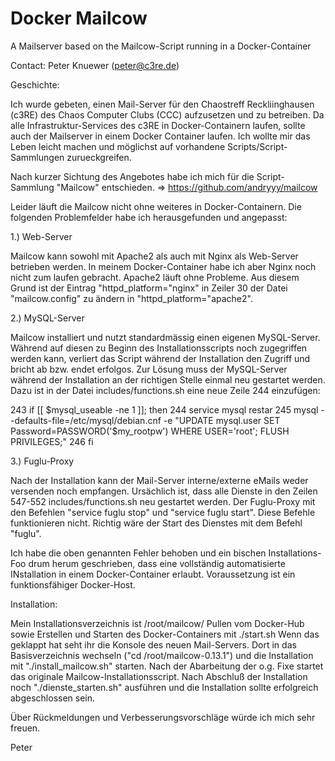 # Docker Mailcow

A Mailserver based on the Mailcow-Script running in a Docker-Container

Contact: Peter Knuewer (peter@c3re.de)

Geschichte:

Ich wurde gebeten, einen Mail-Server für den Chaostreff Reckliinghausen (c3RE) des Chaos Computer Clubs (CCC) aufzusetzen und zu betreiben. Da alle Infrastruktur-Services des c3RE in Docker-Containern laufen, sollte auch der Mailserver in einem Docker Container laufen. Ich wollte mir das Leben leicht machen und möglichst auf vorhandene Scripts/Script-Sammlungen zurueckgreifen. 

Nach kurzer Sichtung des Angebotes habe ich mich für die Script-Sammlung "Mailcow" entschieden.
=> https://github.com/andryyy/mailcow

Leider läuft die Mailcow nicht ohne weiteres in Docker-Containern. Die folgenden Problemfelder habe ich herausgefunden und angepasst:

1.) Web-Server

Mailcow kann sowohl mit Apache2 als auch mit Nginx als Web-Server betrieben werden. In meinem Docker-Container habe ich aber Nginx noch nicht zum laufen gebracht. Apache2 läuft ohne Probleme. Aus diesem Grund ist der Eintrag "httpd_platform="nginx" in Zeiler 30 der Datei "mailcow.config" zu ändern in "httpd_platform="apache2".

2.) MySQL-Server

Mailcow installiert und nutzt standardmässig einen eigenen MySQL-Server. Während auf diesen zu Beginn des Installationsscripts noch zugegriffen werden kann, verliert das Script während der Installation den Zugriff und bricht ab bzw. endet erfolgos. Zur Lösung muss der MySQL-Server während der Installation an der richtigen Stelle einmal neu gestartet werden. Dazu ist in der Datei includes/functions.sh eine neue Zeile 244 einzufügen:

243 if [[ $mysql_useable -ne 1 ]]; then
244				service mysql restar
245 			mysql --defaults-file=/etc/mysql/debian.cnf -e "UPDATE mysql.user SET Password=PASSWORD('$my_rootpw') WHERE USER='root'; FLUSH PRIVILEGES;"
246 fi

3.) Fuglu-Proxy

Nach der Installation kann der Mail-Server interne/externe eMails weder versenden noch empfangen. Ursächlich ist, dass alle Dienste in den Zeilen 547-552 includes/functions.sh neu gestartet werden. Der Fuglu-Proxy mit den Befehlen "service fuglu stop" und "service fuglu start". Diese Befehle funktionieren nicht. Richtig wäre der Start des Dienstes mit dem Befehl "fuglu".

Ich habe die oben genannten Fehler behoben und ein bischen Installations-Foo drum herum geschrieben, dass eine vollständig automatisierte INstallation in einem Docker-Container erlaubt. Voraussetzung ist ein funktionsfähiger Docker-Host.

Installation:

Mein Installationsverzeichnis ist /root/mailcow/
Pullen vom Docker-Hub sowie Erstellen und Starten des Docker-Containers mit ./start.sh
Wenn das geklappt hat seht ihr die Konsole des neuen Mail-Servers.
Dort in das Basisverzeichnis wechseln ("cd /root/mailcow-0.13.1") und die Installation mit "./install_mailcow.sh" starten. Nach der Abarbeitung der o.g. Fixe startet das originale Mailcow-Installationsscript. Nach Abschluß der Installation noch "./dienste_starten.sh" ausführen und die Installation sollte erfolgreich abgeschlossen sein.

Über Rückmeldungen und Verbesserungsvorschläge würde ich mich sehr freuen.

Peter

